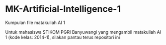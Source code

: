 # MK-Artificial-Intelligence-1
Kumpulan file matakuliah AI 1

Untuk mahasiswa STIKOM PGRI Banyuwangi yang mengambil matakuliah AI 1 (kode kelas: 2014-1), silakan pantau terus repositori ini
